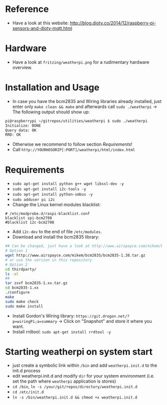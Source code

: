 
# Reference
- Have a look at this website: http://blog.dioty.co/2014/12/raspberry-pi-sensors-and-dioty-mqtt.html

# Hardware
- Have a look at `fritzing/weatherpi.png` for a rudimentary hardware overview.

# Installation and Usage
- In case you have the bcm2835 and Wiring libraries already installed, just enter only `make clean && make` and afterwards call `sudo ./weatherpi` -> The following output should show up:
```bash
pi@raspberrypi ~/gitrepos/utilities/weatherpi $ sudo ./weatherpi
Initialize: DONE
Query data: OK
RRD: OK
```
- Otherwise we recommend to follow section *Requirements*!
- Call `http://YOURHOSORIP[:PORT]/weatherpi/html/index.html`

# Requirements
- `sudo apt-get install python g++ wget libssl-dev -y`
- `sudo apt-get install i2c-tools -y`
- `sudo apt-get install python-smbus -y`
- `sudo adduser pi i2c`
- Change the Linux kernel modules blacklist:
```
# /etc/modprobe.d/raspi-blacklist.conf
blacklist spi-bcm2708
#blacklist i2c-bcm2708
```
- Add `i2c-dev` to the end of file `/etc/modules`.
- Download and install the bcm2835 library:
```bash
## Can be changed, just have a look at http://www.airspayce.com/mikem/bcm2835/
# Option 1
wget http://www.airspayce.com/mikem/bcm2835/bcm2835-1.38.tar.gz
# or use the version in this repository
# Option 2
cd thirdparty/
ls -al
##
tar zxvf bcm2835-1.xx.tar.gz
cd bcm2835-1.xx
./configure
make
sudo make check
sudo make install
```
- Install Gordon's Wiring library: `https://git.drogon.net/?p=wiringPi;a=summary` -> Click on "Snapshot" and store it where you want.
- Install rrdtool: `sudo apt-get install rrdtool -y`

# Starting weatherpi on system start
- just create a symbolic link within `/bin` and add `weatherpi.init.d` to the init.d process
- edit weatherpi.init.d and modify `dir` for your system environment (i.e. set the path where `weatherpi` application is stores)
- `cd /bin`, `ln -s /your/git/repos/directory/weatherpi.init.d`
- `cd /etc/init.d`
- `ln -s /bin/weatherpi.init.d && chmod +x weatherpi.init.d`

